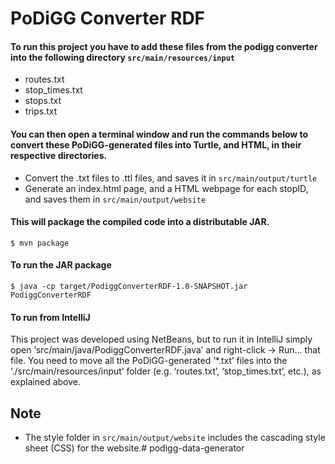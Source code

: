 PoDiGG Converter RDF
=========================
#### To run this project you have to add these files from the podigg converter into the following directory `src/main/resources/input`

* routes.txt  
* stop_times.txt  
* stops.txt  
* trips.txt

#### You can then open a terminal window and run the commands below to convert these PoDiGG-generated files into Turtle, and HTML, in their respective directories.

* Convert the .txt files to .ttl files, and saves it in `src/main/output/turtle`
* Generate an index.html page, and a HTML webpage for each stopID, and saves them in `src/main/output/website`

#### This will package the compiled code into a distributable JAR.

```shell script
$ mvn package
```
#### To run the JAR package
```shell script
$ java -cp target/PodiggConverterRDF-1.0-SNAPSHOT.jar PodiggConverterRDF
```

#### To run from IntelliJ

This project was developed using NetBeans, but to run it in IntelliJ simply open ‘src/main/java/PodiggConverterRDF.java’ and right-click -> Run... that file. You need to move all the PoDiGG-generated ‘*.txt’ files into the ‘./src/main/resources/input’ folder (e.g. ‘routes.txt’, ‘stop_times.txt’, etc.), as explained above.

## Note 

* The style folder in `src/main/output/website` includes the cascading style sheet (CSS) for the website.# podigg-data-generator
